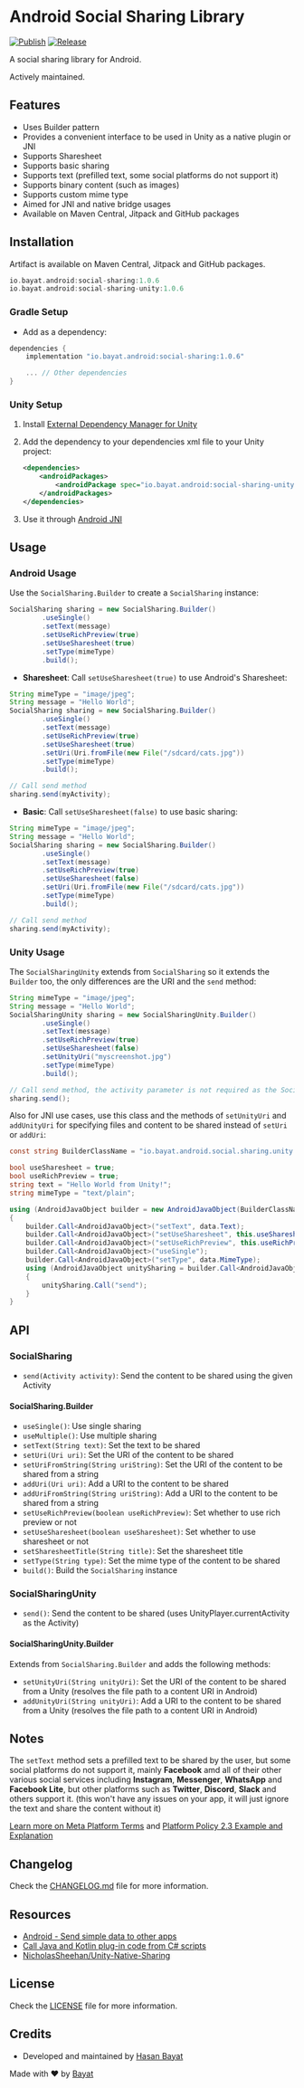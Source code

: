 # Android Social Sharing Library

[![Publish](https://github.com/BayatGames/android-social-sharing/actions/workflows/publish.yml/badge.svg)](https://github.com/BayatGames/android-social-sharing/actions/workflows/publish.yml) [![Release](https://jitpack.io/v/BayatGames/android-social-sharing.svg)](https://jitpack.io/#BayatGames/android-social-sharing)

A social sharing library for Android.

Actively maintained.

## Features

- Uses Builder pattern
- Provides a convenient interface to be used in Unity as a native plugin or JNI
- Supports Sharesheet
- Supports basic sharing
- Supports text (prefilled text, some social platforms do not support it)
- Supports binary content (such as images)
- Supports custom mime type
- Aimed for JNI and native bridge usages
- Available on Maven Central, Jitpack and GitHub packages

## Installation

Artifact is available on Maven Central, Jitpack and GitHub packages.

```groovy
io.bayat.android:social-sharing:1.0.6
io.bayat.android:social-sharing-unity:1.0.6
```

### Gradle Setup

- Add as a dependency:

```groovy
dependencies {
    implementation "io.bayat.android:social-sharing:1.0.6"

    ... // Other dependencies
}
```

### Unity Setup

1. Install [External Dependency Manager for Unity](https://github.com/googlesamples/unity-jar-resolver)
2. Add the dependency to your dependencies xml file to your Unity project:

    ```xml
    <dependencies>
        <androidPackages>
            <androidPackage spec="io.bayat.android:social-sharing-unity:1.0.6" />
        </androidPackages>
    </dependencies>
    ```

3. Use it through [Android JNI](https://docs.unity3d.com/Manual/android-plugins-java-code-from-c-sharp.html)

## Usage

### Android Usage

Use the `SocialSharing.Builder` to create a `SocialSharing` instance:

```java
SocialSharing sharing = new SocialSharing.Builder()
        .useSingle()
        .setText(message)
        .setUseRichPreview(true)
        .setUseSharesheet(true)
        .setType(mimeType)
        .build();
```

- **Sharesheet**: Call `setUseSharesheet(true)` to use Android's Sharesheet:

```java
String mimeType = "image/jpeg";
String message = "Hello World";
SocialSharing sharing = new SocialSharing.Builder()
        .useSingle()
        .setText(message)
        .setUseRichPreview(true)
        .setUseSharesheet(true)
        .setUri(Uri.fromFile(new File("/sdcard/cats.jpg"))
        .setType(mimeType)
        .build();

// Call send method
sharing.send(myActivity);
```

- **Basic**: Call `setUseSharesheet(false)` to use basic sharing:

```java
String mimeType = "image/jpeg";
String message = "Hello World";
SocialSharing sharing = new SocialSharing.Builder()
        .useSingle()
        .setText(message)
        .setUseRichPreview(true)
        .setUseSharesheet(false)
        .setUri(Uri.fromFile(new File("/sdcard/cats.jpg"))
        .setType(mimeType)
        .build();

// Call send method
sharing.send(myActivity);
```

### Unity Usage

The `SocialSharingUnity` extends from `SocialSharing` so it extends the `Builder` too, the only differences are the URI and the `send` method:

```java
String mimeType = "image/jpeg";
String message = "Hello World";
SocialSharingUnity sharing = new SocialSharingUnity.Builder()
        .useSingle()
        .setText(message)
        .setUseRichPreview(true)
        .setUseSharesheet(false)
        .setUnityUri("myscreenshot.jpg")
        .setType(mimeType)
        .build();

// Call send method, the activity parameter is not required as the SocialSharingUnity will use the current activity of UnityPlayer
sharing.send();
```

Also for JNI use cases, use this class and the methods of `setUnityUri` and `addUnityUri` for specifying files and content to be shared instead of `setUri` or `addUri`:

```csharp
const string BuilderClassName = "io.bayat.android.social.sharing.unity.SocialSharingUnity$UnityBuilder";

bool useSharesheet = true;
bool useRichPreview = true;
string text = "Hello World from Unity!";
string mimeType = "text/plain";

using (AndroidJavaObject builder = new AndroidJavaObject(BuilderClassName))
{
    builder.Call<AndroidJavaObject>("setText", data.Text);
    builder.Call<AndroidJavaObject>("setUseSharesheet", this.useSharesheet);
    builder.Call<AndroidJavaObject>("setUseRichPreview", this.useRichPreview);
    builder.Call<AndroidJavaObject>("useSingle");
    builder.Call<AndroidJavaObject>("setType", data.MimeType);
    using (AndroidJavaObject unitySharing = builder.Call<AndroidJavaObject>("build"))
    {
        unitySharing.Call("send");
    }
}
```

## API

### SocialSharing

- `send(Activity activity)`: Send the content to be shared using the given Activity

#### SocialSharing.Builder

- `useSingle()`: Use single sharing
- `useMultiple()`: Use multiple sharing
- `setText(String text)`: Set the text to be shared
- `setUri(Uri uri)`: Set the URI of the content to be shared
- `setUriFromString(String uriString)`: Set the URI of the content to be shared from a string
- `addUri(Uri uri)`: Add a URI to the content to be shared
- `addUriFromString(String uriString)`: Add a URI to the content to be shared from a string
- `setUseRichPreview(boolean useRichPreview)`: Set whether to use rich preview or not
- `setUseSharesheet(boolean useSharesheet)`: Set whether to use sharesheet or not
- `setSharesheetTitle(String title)`: Set the sharesheet title
- `setType(String type)`: Set the mime type of the content to be shared
- `build()`: Build the `SocialSharing` instance

### SocialSharingUnity

- `send()`: Send the content to be shared (uses UnityPlayer.currentActivity as the Activity)

#### SocialSharingUnity.Builder

Extends from `SocialSharing.Builder` and adds the following methods:

- `setUnityUri(String unityUri)`: Set the URI of the content to be shared from a Unity (resolves the file path to a content URI in Android)
- `addUnityUri(String unityUri)`: Add a URI to the content to be shared from a Unity (resolves the file path to a content URI in Android)

## Notes

The `setText` method sets a prefilled text to be shared by the user, but some social platforms do not support it, mainly **Facebook** amd all of their other various social services including **Instagram**, **Messenger**, **WhatsApp** and **Facebook Lite**, but other platforms such as **Twitter**, **Discord**, **Slack** and others support it. (this won't have any issues on your app, it will just ignore the text and share the content without it)

[Learn more on Meta Platform Terms](https://developers.facebook.com/terms/) and [Platform Policy 2.3 Example and Explanation](https://developers.facebook.com/docs/apps/review/prefill)

## Changelog

Check the [CHANGELOG.md][changelog] file for more information.

## Resources

- [Android - Send simple data to other apps](https://developer.android.com/training/sharing/send)
- [Call Java and Kotlin plug-in code from C# scripts](https://docs.unity3d.com/Manual/android-plugins-java-code-from-c-sharp.html)
- [NicholasSheehan/Unity-Native-Sharing](https://github.com/NicholasSheehan/Unity-Native-Sharing)

## License

Check the [LICENSE][license] file for more information.

## Credits

- Developed and maintained by [Hasan Bayat][hasanbayat]

Made with ❤️ by [Bayat][bayat]

[changelog]: ../blob/main/CHANGELOG.md
[license]: ../blob/main/LICENSE
[bayat]: https://bayat.io
[hasanbayat]: https://github.com/hasanbayatme
[bayatgames]: https://github.com/BayatGames
